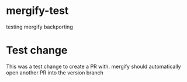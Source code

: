 # mergify-test
testing mergify backporting


# Test change
This was a test change to create a PR with. mergify should automatically open another PR into the version branch

